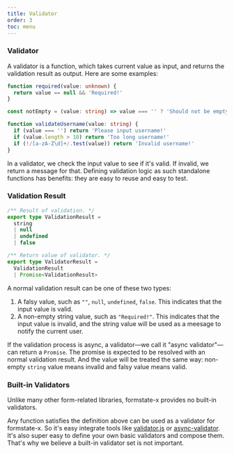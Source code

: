 ```yaml
---
title: Validator
order: 3
toc: menu
---
```


### Validator

A validator is a function, which takes current value as input, and returns the validation result as output. Here are some examples:

```ts
function required(value: unknown) {
  return value == null && 'Required!'
}

const notEmpty = (value: string) => value === '' ? 'Should not be empty!' : null

function validateUsername(value: string) {
  if (value === '') return 'Please input username!'
  if (value.length > 10) return 'Too long username!'
  if (!/[a-zA-Z\d]+/.test(value)) return 'Invalid username!'
}
```

In a validator, we check the input value to see if it's valid. If invalid, we return a message for that. Defining validation logic as such standalone functions has benefits: they are easy to reuse and easy to test.

### Validation Result

```ts
/** Result of validation. */
export type ValidationResult =
  string
  | null
  | undefined
  | false

/** Return value of validator. */
export type ValidatorResult = 
  ValidationResult
  | Promise<ValidationResult>
```

A normal validation result can be one of these two types:

1. A falsy value, such as `""`, `null`, `undefined`, `false`. This indicates that the input value is valid.
2. A non-empty string value, such as `"Required!"`. This indicates that the input value is invalid, and the string value will be used as a meesage to notify the current user.

If the validation process is async, a validator—we call it "async validator"—can return a `Promise`. The promise is expected to be resolved with an normal validation result. And the value will be treated the same way: non-empty `string` value means invalid and falsy value means valid.

### Built-in Validators

Unlike many other form-related libraries, formstate-x provides no built-in validators.

Any function satisfies the definition above can be used as a validator for formstate-x. So it's easy integrate tools like [validator.js](https://github.com/validatorjs/validator.js) or [async-validator](https://github.com/yiminghe/async-validator). It's also super easy to define your own basic validators and compose them. That's why we believe a built-in validator set is not important.
